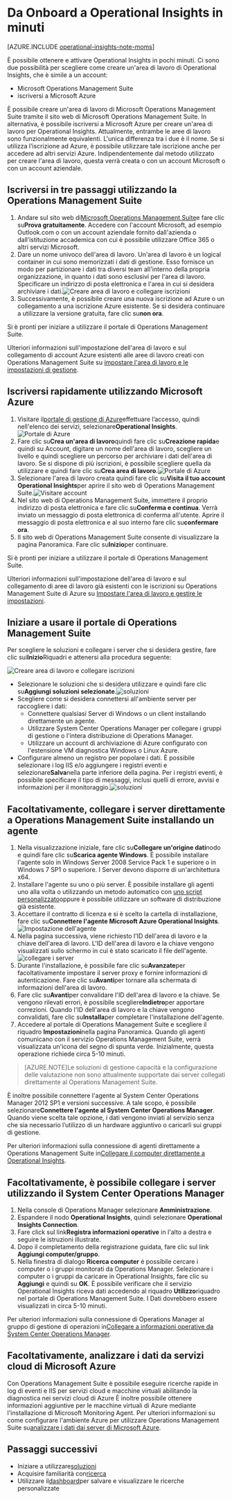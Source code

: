 <properties
    pageTitle="Da Onboard a Operational Insights in minuti"
    description="Scopri come è possibile impostare Operational Insights in pochi minuti"
    services="operational-insights"
    documentationCenter=""
    authors="bandersmsft"
    manager="jwhit"
    editor=""/>

<tags
    ms.service="operational-insights"
    ms.workload="operational-insights"
    ms.tgt_pltfrm="na"
    ms.devlang="na"
    ms.topic="hero-article"
    ms.date="07/09/2015"
    ms.author="banders"/>

# Da Onboard a Operational Insights in minuti


[AZURE.INCLUDE [operational-insights-note-moms](../../includes/operational-insights-note-moms.md)]

È possibile ottenere e attivare Operational Insights in pochi minuti. Ci sono due possibilità per scegliere come creare un'area di lavoro di Operational Insights, che è simile a un account:

- Microsoft Operations Management Suite
- iscriversi a Microsoft Azure

È possibile creare un'area di lavoro di Microsoft Operations Management Suite tramite il sito web di Microsoft Operations Management Suite. In alternativa, è possibile iscriversi a Microsoft Azure per creare un'area di lavoro per Operational Insights. Attualmente, entrambe le aree di lavoro sono funzionalmente equivalenti. L'unica differenza tra i due è il nome. Se si utilizza l’iscrizione ad Azure, è possibile utilizzare tale iscrizione anche per accedere ad altri servizi Azure. Indipendentemente dal metodo utilizzato per creare l'area di lavoro, questa verrà creata o con un account Microsoft o con un account aziendale.

## Iscriversi in tre passaggi utilizzando la Operations Management Suite

1. Andare sul sito web di[Microsoft Operations Management Suite](http://microsoft.com/oms)e fare clic su**Prova gratuitamente**. Accedere con l'account Microsoft, ad esempio Outlook.com o con un account aziendale fornito dall'azienda o dall’istituzione accademica con cui è possibile utilizzare Office 365 o altri servizi Microsoft.
2. Dare un nome univoco dell'area di lavoro. Un'area di lavoro è un logical container in cui sono memorizzati i dati di gestione. Esso fornisce un modo per partizionare i dati tra diversi team all'interno della propria organizzazione, in quanto i dati sono esclusivi per l'area di lavoro. Specificare un indirizzo di posta elettronica e l'area in cui si desidera archiviare i dati.![Creare area di lavoro e collegare iscrizioni](./media/operational-insights-onboard-in-minutes/create-workspace-link-sub.png)
3. Successivamente, è possibile creare una nuova iscrizione ad Azure o un collegamento a una iscrizione Azure esistente. Se si desidera continuare a utilizzare la versione gratuita, fare clic su**non ora**.

Si è pronti per iniziare a utilizzare il portale di Operations Management Suite.

Ulteriori informazioni sull'impostazione dell'area di lavoro e sul collegamento di account Azure esistenti alle aree di lavoro creati con Operations Management Suite su [impostare l'area di lavoro e le impostazioni di gestione](operational-insights-setup-workspace.md).

## Iscriversi rapidamente utilizzando Microsoft Azure

1. Visitare il[portale di gestione di Azure](https://manage.windowsazure.com)effettuare l’accesso, quindi nell'elenco dei servizi, selezionare**Operational Insights**.![Portale di Azure](./media/operational-insights-onboard-in-minutes/azure-portal-op-insights.png)
2. Fare clic su**Crea un'area di lavoro**quindi fare clic su**Creazione rapida**e quindi su Account, digitare un nome dell'area di lavoro, scegliere un livello e quindi scegliere un percorso per archiviare i dati dell'area di lavoro. Se si dispone di più iscrizioni, è possibile scegliere quella da utilizzare e quindi fare clic su**Crea area di lavoro**.![Portale di Azure](./media/operational-insights-onboard-in-minutes/quick-create.png)
3. Selezionare l'area di lavoro creata quindi fare clic su**Visita il tuo account Operational Insights**per aprire il sito web di Operations Management Suite.![Visitare account](./media/operational-insights-onboard-in-minutes/visit-account.png)
4. Nel sito web di Operations Management Suite, immettere il proprio indirizzo di posta elettronica e fare clic su**Conferma e continua**. Verrà inviato un messaggio di posta elettronica di conferma all'utente. Aprire il messaggio di posta elettronica e al suo interno fare clic su**confermare ora**.
5. Il sito web di Operations Management Suite consente di visualizzare la pagina Panoramica. Fare clic su**Inizio**per continuare.

Si è pronti per iniziare a utilizzare il portale di Operations Management Suite.

Ulteriori informazioni sull'impostazione dell'area di lavoro e sul collegamento di aree di lavoro già esistenti con le iscrizioni su Operations Management Suite di Azure su [Impostare l'area di lavoro e gestire le impostazioni](operational-insights-setup-workspace.md).

## Iniziare a usare il portale di Operations Management Suite
Per scegliere le soluzioni e collegare i server che si desidera gestire, fare clic sui**Inizio**Riquadri e attenersi alla procedura seguente:

![Creare area di lavoro e collegare iscrizioni](./media/operational-insights-onboard-in-minutes/get-started.png)

- Selezionare le soluzioni che si desidera utilizzare e quindi fare clic su**Aggiungi soluzioni selezionate**.![soluzioni](./media/operational-insights-onboard-in-minutes/solutions.png)
- Scegliere come si desidera connettersi all'ambiente server per raccogliere i dati:
    - Connettere qualsiasi Server di Windows o un client installando direttamente un agente.
    - Utilizzare System Center Operations Manager per collegare i gruppi di gestione o l'intera distribuzione di Operations Manager.
    - Utilizzare un account di archiviazione di Azure configurato con l'estensione VM diagnostica Windows o Linux Azure.
- Configurare almeno un registro per popolare i dati. È possibile selezionare i log IIS e/o aggiungere i registri eventi e selezionare**Salva**nella parte inferiore della pagina. Per i registri eventi, è possibile specificare il tipo di messaggi, inclusi quelli di errore, avvisi e informazioni per il monitoraggio.![soluzioni](./media/operational-insights-onboard-in-minutes/logs.png)

## Facoltativamente, collegare i server direttamente a Operations Management Suite installando un agente
1. Nella visualizzazione iniziale, fare clic su**Collegare un'origine dati**nodo e quindi fare clic su**Scarica agente Windows**. È possibile installare l'agente solo in Windows Server 2008 Service Pack 1 e superiore o in Windows 7 SP1 o superiore. I Server devono disporre di un'architettura x64.
2. Installare l'agente su uno o più server. È possibile installare gli agenti uno alla volta o utilizzando un metodo automatico con [uno script personalizzato](operational-insights-direct-agent.md#configure-the-microsoft-monitoring-agent-optional)oppure è possibile utilizzare un software di distribuzione già esistente.
3. Accettare il contratto di licenza e si è scelto la cartella di installazione, fare clic su**Connettere l'agente Microsoft Azure Operational Insights**.![Impostazione dell'agente](./media/operational-insights-onboard-in-minutes/agent.png)
4. Nella pagina successiva, viene richiesto l'ID dell'area di lavoro e la chiave dell'area di lavoro. L'ID dell'area di lavoro e la chiave vengono visualizzati sullo schermo in cui è stato scaricato il file dell'agente.![collegare i server](./media/operational-insights-onboard-in-minutes/key.png)
5. Durante l'installazione, è possibile fare clic su**Avanzate**per facoltativamente impostare il server proxy e fornire informazioni di autenticazione. Fare clic su**Avanti**per tornare alla schermata di informazioni dell'area di lavoro.
6. Fare clic su**Avanti**per convalidare l'ID dell'area di lavoro e la chiave. Se vengono rilevati errori, è possibile scegliere**Indietro**per apportare correzioni. Quando l'ID dell'area di lavoro e la chiave vengono convalidati, fare clic su**Installa**per completare l'installazione dell'agente.
7. Accedere al portale di Operations Management Suite e scegliere il riquadro **Impostazioni**nella pagina Panoramica. Quando gli agenti comunicano con il servizio Operations Management Suite, verrà visualizzata un'icona del segno di spunta verde. Inizialmente, questa operazione richiede circa 5-10 minuti.

> [AZURE.NOTE]Le soluzioni di gestione capacità e la configurazione delle valutazione non sono attualmente supportate dai server collegati direttamente al Operations Management Suite.

È inoltre possibile connettere l'agente al System Center Operations Manager 2012 SP1 e versioni successive. A tale scopo, è possibile selezionare**Connettere l'agente al System Center Operations Manager**. Quando viene scelta tale opzione, i dati vengono inviati al servizio senza che sia necessario l’utilizzo di un hardware aggiuntivo o caricarli sui gruppi di gestione.

Per ulteriori informazioni sulla connessione di agenti direttamente a Operations Management Suite in[Collegare il computer direttamente a Operational Insights](operational-insights-direct-agent.md).

## Facoltativamente, è possibile collegare i server utilizzando il System Center Operations Manager

1. Nella console di Operations Manager selezionare **Amministrazione**.
2. Espandere il nodo **Operational Insights**, quindi selezionare **Operational Insights Connection**.
3. Fare click sul link**Registra informazioni operative** in l'alto a destra e seguire le istruzioni illustrate.
4. Dopo il completamento della registrazione guidata, fare clic sul link **Aggiungi computer/gruppo**.
5. Nella finestra di dialogo **Ricerca computer** è possibile cercare i computer o i gruppi monitorati da Operations Manager. Selezionare i computer o i gruppi da caricare in Operational Insights, fare clic su **Aggiungi** e quindi su **OK**. È possibile verificare che il servizio Operational Insights riceva dati accedendo al riquadro **Utilizzo**riquadro nel portale di Operations Management Suite. I Dati dovrebbero essere visualizzati in circa 5-10 minuti.

Per ulteriori informazioni sulla connessione di Operations Manager al gruppo di gestione di operazioni in[Collegare a informazioni operative da System Center Operations Manager](operational-insights-connect-scom.md).

## Facoltativamente, analizzare i dati da servizi cloud di Microsoft Azure

Con Operations Management Suite è possibile eseguire ricerche rapide in log di eventi e IIS per servizi cloud e macchine virtuali abilitando la diagnostica nei servizi cloud di Azure È inoltre possibile ottenere informazioni aggiuntive per le macchine virtuali di Azure mediante l'installazione di Microsoft Monitoring Agent. Per ulteriori informazioni su come configurare l'ambiente Azure per utilizzare Operations Management Suite su[analizzare i dati dai server di Microsoft Azure](operational-insights-analyze-data-azure.md).


## Passaggi successivi
- Iniziare a utilizzare[soluzioni](operational-insights-solutions.md)
- Acquisire familiarità con[ricerca](operational-insights-search.md)
- Utilizzare il[dashboard](operational-insights-use-dashboards.md)per salvare e visualizzare le ricerche personalizzate

<!---HONumber=August15_HO6-->